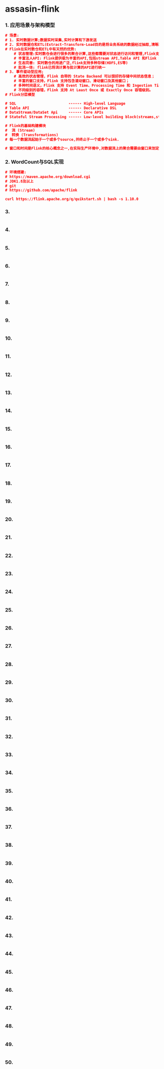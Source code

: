 # assasin-flink
### 1. 应用场景与架构模型

```json
# 场景: 
# 1. 实时数据计算;数据实时采集,实时计算和下游发送
# 2. 实时数据仓和ETL(Extract-Transform-Load目的是将业务系统的数据经过抽取,清晰和转换之后加载到数据仓库的过程);
# Flink在实时数仓和ETL中有天然的优势:
	# 状态管理:实时数仓会进行很多的聚合计算,这些都需要对状态进行访问和管理,Flink支持强大的状态管理
	# 丰富法人API: Flink提供极为丰富的API,包括stream API,Table API 和Flink SQL
	# 生态完善: 实时数仓的用途广泛,flink支持多种存储(HDFS,ES等)
	# 批流一体: flink已将流计算与批计算的API进行统一
# 3. 事件驱动型应用;
	# 高效的状态管理，Flink 自带的 State Backend 可以很好的存储中间状态信息；
	# 丰富的窗口支持，Flink 支持包含滚动窗口、滑动窗口及其他窗口；
	# 多种时间语义，Flink 支持 Event Time、Processing Time 和 Ingestion Time；
	# 不同级别的容错，Flink 支持 At Least Once 或 Exactly Once 容错级别。
# Flink分层模型

# SQL 		                 ------ High-level Language
# Table API	                 ------ Declarative DSL
# DataStream/DataSet Api     ------ Core APIs
# Stateful Stream Processing ------ Low-level building block(streams,state,[event] time)

# Flink的基础构建模块
#  流 (Stream)
#  转换 (Transformations)
# 每一个数据流起始于一个或多个source,并终止于一个或多个sink.

# 窗口和时间是Flink的核心概念之一,在实际生产环境中,对数据流上的聚合需要由窗口来划定范围.如"计算过去的5分钟"或者 "最后100个元素的和"等,flink支持如滑动窗口,滚动窗口,会话窗口等多种窗口模型.此外Flink自身还支持有状态的算子计算,容错机制,Checkpoint,Exactly-once语义等更高级特性.


```

### 2. WordCount与SQL实现

```json
# 环境搭建:
# https://maven.apache.org/download.cgi
# JDK1.8及以上
# git
# https://github.com/apache/flink

curl https://flink.apache.org/q/quikstart.sh | bash -s 1.10.0

```

### 3. 

```json

```

### 4.  

```json

```

### 5. 

```json

```

### 6. 

```json

```

### 7. 

```json

```

### 8. 

```json

```

### 9. 

```json

```

### 10. 

```json

```

### 11. 

```json

```

### 12. 

```json

```

### 13. 

```json

```

### 14. 

```json

```

### 15. 

```json

```

### 16. 

```json

```

### 17.  

```json

```

### 18. 

```json

```

### 19.  

```json

```

### 20. 

```json

```

### 21.

```json

```

### 22.

```json

```

### 23.

```json

```

### 24.

```json

```

### 25.

```json

```

### 26.

```json

```

### 27.

```json

```

### 28.

```json

```

### 29.

```json

```

### 30.

```json

```

### 31.

```json

```

### 32.

```json

```

### 33.

```json

```

### 34.

```json

```

### 35.

```json

```

### 36.

```json

```

### 37.

```json

```

### 38.

```json

```

### 39.

```json

```

### 40.

```json

```

### 41.

```json

```

### 42.

```json

```

### 43.

```json

```

### 44.

```json

```

### 45.

```json

```

### 46.

```json

```

### 47.

```json

```

### 48.

```json

```

### 49.

```json

```

### 50.

```json

```



